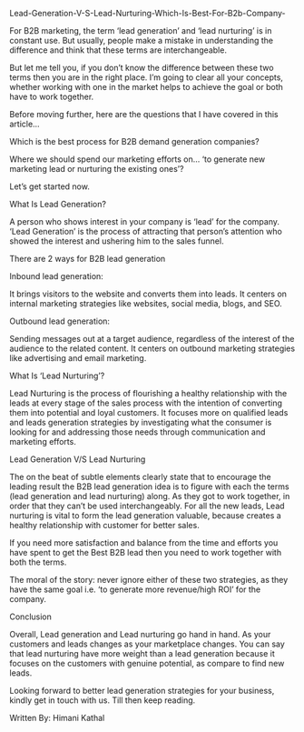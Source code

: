 Lead-Generation-V-S-Lead-Nurturing-Which-Is-Best-For-B2b-Company-

For B2B marketing, the term ‘lead generation’ and ‘lead nurturing’ is in constant use. But usually, people make a mistake in understanding the difference and think that these terms are interchangeable. 

But let me tell you, if you don’t know the difference between these two terms then you are in the right place. I’m going to clear all your concepts, whether working with one in the market helps to achieve the goal or both have to work together.

Before moving further, here are the questions that I have covered in this article…

Which is the best process for B2B demand generation companies?

Where we should spend our marketing efforts on… ‘to generate new marketing lead or nurturing the existing ones’?

Let’s get started now.

What Is Lead Generation?

A person who shows interest in your company is ‘lead’ for the company. ‘Lead Generation’ is the process of attracting that person’s attention who showed the interest and ushering him to the sales funnel.

There are 2 ways for B2B lead generation

Inbound lead generation:

It brings visitors to the website and converts them into leads. It centers on internal marketing strategies like websites, social media, blogs, and SEO.

Outbound lead generation:

Sending messages out at a target audience, regardless of the interest of the audience to the related content. It centers on outbound marketing strategies like advertising and email marketing.

What Is ‘Lead Nurturing’?

Lead Nurturing is the process of flourishing a healthy relationship with the leads at every stage of the sales process with the intention of converting them into potential and loyal customers. It focuses more on qualified leads and leads generation strategies by investigating what the consumer is looking for and addressing those needs through 
communication and marketing efforts.

Lead Generation V/S Lead Nurturing

The on the beat of subtle elements clearly state that to encourage the leading result the  B2B lead generation idea is to figure with each the terms (lead generation and lead nurturing) along. As they got to work together, in order that they can’t be used interchangeably. For all the new leads, Lead nurturing is vital to form the lead generation valuable, because creates a healthy relationship with customer for better sales.

If you need more satisfaction and balance from the time and efforts you have spent to get the Best B2B lead then you need to work together with both the terms.

The moral of the story: never ignore either of these two strategies, as they have the same goal i.e. ‘to generate more revenue/high ROI’ for the company.

Conclusion

Overall, Lead generation and Lead nurturing go hand in hand. As your customers and leads changes as your marketplace changes. You can say that lead nurturing have more weight than a lead generation because it focuses on the customers with genuine potential, as compare to find new leads.

Looking forward to better lead generation strategies for your business, kindly get in touch with us. Till then keep reading.

Written By:
Himani Kathal
